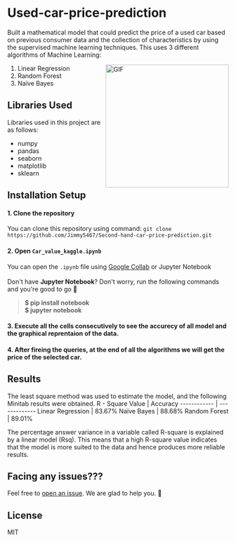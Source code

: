 # Used-car-price-prediction

Built a mathematical model that could predict the price of a used car based on previous consumer data and the collection of characteristics by using the supervised machine learning techniques. This uses 3 different algorithms of Machine Learning:

<img align="right" alt="GIF" height=280 src="https://github.com/Jimmy5467/Used-car-price-prediction/blob/main/car.png"/>

1. Linear Regression
2. Random Forest
3. Naïve Bayes


## Libraries Used
Libraries used in this project are as follows:
- numpy
- pandas
- seaborn
- matplotlib
- sklearn 



## Installation Setup

#### 1. Clone the repository
You can clone this repository using command: ``git clone https://github.com/Jimmy5467/Second-hand-car-price-prediction.git``
#### 2. Open ``Car_value_kaggle.ipynb``
You can open the ``.ipynb`` file using [Google Collab](https://colab.research.google.com/) or Jupyter Notebook <br><br>
Don't have **Jupyter Notebook**? Don't worry, run the following commands and you're good to go 🚀 <br>
> **$ pip install notebook** <br>
> **$ jupyter notebook**
#### 3. Execute all the cells consecutively to see the accurecy of all model and the graphical reprentaion of the data.
#### 4. After fireing the queries, at the end of all the algorithms we will get the price of the selected car.
  
## Results
The least square method was used to estimate the model, and the following Minitab results were obtained.
R - Square Value | Accuracy
------------ | -------------
Linear Regression | 83.67%
Naïve Bayes | 88.68%
Random Forest | 89.01%

The percentage answer variance in a variable called R-square is explained by a linear model (Rsq). This means that a high R-square value indicates that the model is more suited to the data and hence produces more reliable results.
  
## Facing any issues???

Feel free to [open an issue](https://github.com/Jimmy5467/Used-car-price-prediction/issues/new?assignees=&labels=Query&title=Query). We are glad to help you. :blue_heart:

## License
MIT

